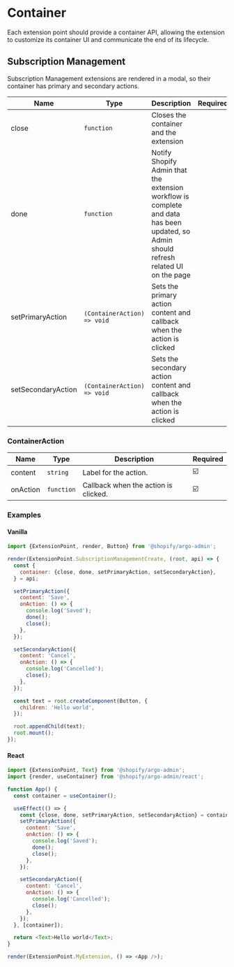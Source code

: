 # Container

Each extension point should provide a container API, allowing the extension to customize its container UI and communicate the end of its lifecycle.

## Subscription Management

Subscription Management extensions are rendered in a modal, so their container has primary and secondary actions.

| Name               | Type              | Description                                                                                                                            | Required |
| ------------------ | ----------------- | -------------------------------------------------------------------------------------------------------------------------------------- | -------- |
| close              | `function`        | Closes the container and the extension                                                                                                 |          |
| done               | `function`        | Notify Shopify Admin that the extension workflow is complete and data has been updated, so Admin should refresh related UI on the page |          |
| setPrimaryAction   | `(ContainerAction) => void` | Sets the primary action content and callback when the action is clicked                                                                |          |
| setSecondaryAction | `(ContainerAction) => void` | Sets the secondary action content and callback when the action is clicked                                                              |          |

### ContainerAction

| Name     | Type       | Description                          | Required |
| -------- | ---------- | ------------------------------------ | -------- |
| content  | `string`   | Label for the action.                | ☑️       |
| onAction | `function` | Callback when the action is clicked. | ☑️       |

### Examples

#### Vanilla

```js
import {ExtensionPoint, render, Button} from '@shopify/argo-admin';

render(ExtensionPoint.SubscriptionManagementCreate, (root, api) => {
  const {
    container: {close, done, setPrimaryAction, setSecondaryAction},
  } = api;

  setPrimaryAction({
    content: 'Save',
    onAction: () => {
      console.log('Saved');
      done();
      close();
    },
  });

  setSecondaryAction({
    content: 'Cancel',
    onAction: () => {
      console.log('Cancelled');
      close();
    },
  });

  const text = root.createComponent(Button, {
    children: 'Hello world',
  });

  root.appendChild(text);
  root.mount();
});
```

#### React

```js
import {ExtensionPoint, Text} from '@shopify/argo-admin';
import {render, useContainer} from '@shopify/argo-admin/react';

function App() {
  const container = useContainer();

  useEffect(() => {
    const {close, done, setPrimaryAction, setSecondaryAction} = container;
    setPrimaryAction({
      content: 'Save',
      onAction: () => {
        console.log('Saved');
        done();
        close();
      },
    });

    setSecondaryAction({
      content: 'Cancel',
      onAction: () => {
        console.log('Cancelled');
        close();
      },
    });
  }, [container]);

  return <Text>Hello world</Text>;
}

render(ExtensionPoint.MyExtension, () => <App />);
```
